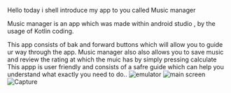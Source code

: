 Hello today i shell introduce my app to you called Music manager

Music manager is an app which was made within android studio , by the usage of Kotlin coding.

This app consists of bak and forward buttons which will allow you to guide ur way through the app.
Music manager also also allows you to save music and review the rating at which the muic has by simply pressing calculate
This appp is user friendly and consists of a safre guide which can help you understand what exactly you need to do..
![emulator](https://github.com/user-attachments/assets/592e2243-d695-4f7b-ac33-f539d0cf86cc)
![main screen](https://github.com/user-attachments/assets/3394be0d-7afd-48da-b68e-65444e280ef9)
![Capture](https://github.com/user-attachments/assets/0e738deb-a1ac-4781-94eb-1a16b1a67f85)
